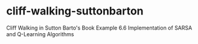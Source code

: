 # cliff-walking-suttonbarton
Cliff Walking in Sutton Barto's Book Example 6.6
Implementation of SARSA and Q-Learning Algorithms 
